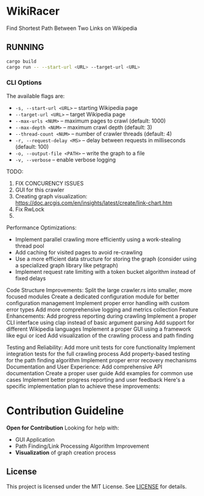 # WikiRacer
Find Shortest Path Between Two Links on Wikipedia
## RUNNING
```bash
cargo build
cargo run -- --start-url <URL> --target-url <URL>
```

### CLI Options
The available flags are:

* `-s, --start-url <URL>` – starting Wikipedia page
* `--target-url <URL>` – target Wikipedia page
* `--max-urls <NUM>` – maximum pages to crawl (default: 1000)
* `--max-depth <NUM>` – maximum crawl depth (default: 3)
* `--thread-count <NUM>` – number of crawler threads (default: 4)
* `-r, --request-delay <MS>` – delay between requests in milliseconds (default: 100)
* `-o, --output-file <PATH>` – write the graph to a file
* `-v, --verbose` – enable verbose logging

TODO:
1. FIX CONCURENCY ISSUES
2. GUI for this crawler
3. Creating graph visualization: https://doc.arcgis.com/en/insights/latest/create/link-chart.htm
4. Fix RwLock
5. 

Performance Optimizations:
- Implement parallel crawling more efficiently using a work-stealing thread pool
- Add caching for visited pages to avoid re-crawling
- Use a more efficient data structure for storing the graph (consider using a specialized graph library like petgraph)
- Implement request rate limiting with a token bucket algorithm instead of fixed delays


Code Structure Improvements:
Split the large crawler.rs into smaller, more focused modules
Create a dedicated configuration module for better configuration management
Implement proper error handling with custom error types
Add more comprehensive logging and metrics collection
Feature Enhancements:
Add progress reporting during crawling
Implement a proper CLI interface using clap instead of basic argument parsing
Add support for different Wikipedia languages
Implement a proper GUI using a framework like egui or iced
Add visualization of the crawling process and path finding


Testing and Reliability:
Add more unit tests for core functionality
Implement integration tests for the full crawling process
Add property-based testing for the path finding algorithm
Implement proper error recovery mechanisms
Documentation and User Experience:
Add comprehensive API documentation
Create a proper user guide
Add examples for common use cases
Implement better progress reporting and user feedback
Here's a specific implementation plan to achieve these improvements:

# Contribution Guideline
**Open for Contribution**
Looking for help with:
- GUI Application
- Path Finding/Link Processing Algorithm Improvement
- **Visualization** of graph creation process

## License
This project is licensed under the MIT License. See [LICENSE](LICENSE) for details.